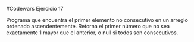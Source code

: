 #Codewars Ejercicio 17

Programa que encuentra el primer elemento no consecutivo en un arreglo ordenado ascendentemente.
Retorna el primer número que no sea exactamente 1 mayor que el anterior, o null si todos son consecutivos.
